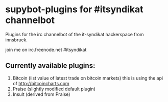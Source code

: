supybot-plugins for #itsyndikat channelbot
==========================================

Plugins for the irc channelbot of the it-syndikat hackerspace from innsbruck.

join me on irc.freenode.net #itsyndikat

Currently available plugins:
----------------------------

1. Bitcoin (list value of latest trade on bitcoin markets)
    this is using the api of http://bitcoincharts.com
2. Praise (slightly modified default plugin)
3. Insult (derived from Praise)

